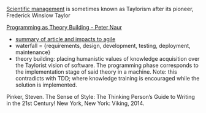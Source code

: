 



[Scientific management](https://en.wikipedia.org/wiki/Scientific_management) is sometimes known as Taylorism after its pioneer, Frederick Winslow Taylor

[Programming as Theory Building - Peter Naur](https://gist.github.com/dpritchett/fd7115b6f556e40103ef)
- [summary of article and impacts to agile](https://blog.devgenius.io/programming-as-theory-building-9e8cb6f2cd73)
- waterfall = {requirements, design, development, testing, deployment, maintenance}
- theory building: placing humanistic values ​​of knowledge acquisition over the Taylorist vision of software.  The programming phase corresponds to the implementation stage of said theory in a machine.  Note: this contradicts with TDD; where knowledge training is encouraged while the solution is implemented.



Pinker, Steven. The Sense of Style: The Thinking Person’s Guide to Writing in the 21st Century! New York, New York: Viking, 2014.
